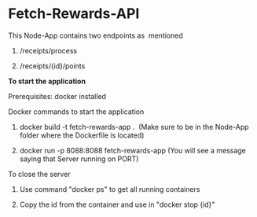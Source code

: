 # Fetch-Rewards-API

This Node-App contains two endpoints as  mentioned

1. /receipts/process

2. /receipts/{id}/points

**To start the application**

Prerequisites: docker installed

Docker commands to start the application

1. docker build -t fetch-rewards-app .  (Make sure to be in the Node-App folder where the Dockerfile is located)

2. docker run -p 8088:8088 fetch-rewards-app (You will see a message saying that Server running on PORT)

To close the server

1. Use command "docker ps" to get all running containers

2. Copy the id from the container and use in "docker stop {id}"